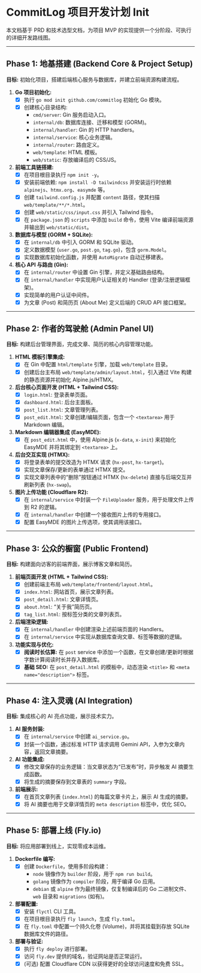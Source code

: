 # CommitLog 项目开发计划 Init

本文档基于 PRD 和技术选型文档，为项目 MVP 的实现提供一个分阶段、可执行的详细开发路线图。

---

## Phase 1: 地基搭建 (Backend Core & Project Setup)

**目标:** 初始化项目，搭建后端核心服务与数据库，并建立前端资源构建流程。

1.  **Go 项目初始化:**
    *   [x] 执行 `go mod init github.com/commitlog` 初始化 Go 模块。
    *   [x] 创建核心目录结构:
        *   `cmd/server`: Gin 服务启动入口。
        *   `internal/db`: 数据库连接、迁移和模型 (GORM)。
        *   `internal/handler`: Gin 的 HTTP handlers。
        *   `internal/service`: 核心业务逻辑。
        *   `internal/router`: 路由定义。
        *   `web/template`: HTML 模板。
        *   `web/static`: 存放编译后的 CSS/JS。

2.  **前端工具链搭建:**
    *   [x] 在项目根目录执行 `npm init -y`。
    *   [x] 安装前端依赖: `npm install -D tailwindcss` 并安装运行时依赖 `alpinejs`、`htmx.org`、`easymde` 等。
    *   [x] 创建 `tailwind.config.js` 并配置 `content` 路径，使其扫描 `web/template/**/*.html`。
    *   [x] 创建 `web/static/css/input.css` 并引入 Tailwind 指令。
    *   [x] 在 `package.json` 的 `scripts` 中添加 `build` 命令，使用 Vite 编译前端资源并输出到 `web/static/dist`。

3.  **数据库与模型 (GORM + SQLite):**
    *   [x] 在 `internal/db` 中引入 GORM 和 SQLite 驱动。
    *   [x] 定义数据模型 (`user.go`, `post.go`, `tag.go`)，包含 `gorm.Model`。
    *   [x] 实现数据库初始化函数，并使用 `AutoMigrate` 自动迁移建表。

4.  **核心 API 与路由 (Gin):**
    *   [x] 在 `internal/router` 中设置 Gin 引擎，并定义基础路由结构。
    *   [x] 在 `internal/handler` 中实现用户认证相关的 Handler (登录/注册逻辑框架)。
    *   [x] 实现简单的用户认证中间件。
    *   [x] 为文章 (Post) 和简历页 (About Me) 定义后端的 CRUD API 接口框架。

---

## Phase 2: 作者的驾驶舱 (Admin Panel UI)

**目标:** 构建后台管理界面，完成文章、简历的核心内容管理功能。

1.  **HTML 模板引擎集成:**
    *   [x] 在 Gin 中配置 `html/template` 引擎，加载 `web/template` 目录。
    *   [x] 创建后台主布局 `web/template/admin/layout.html`，引入通过 Vite 构建的静态资源并初始化 Alpine.js/HTMX。

2.  **后台核心页面开发 (HTML + Tailwind CSS):**
    *   [x] `login.html`: 登录表单页面。
    *   [x] `dashboard.html`: 后台主面板。
    *   [x] `post_list.html`: 文章管理列表。
    *   [x] `post_edit.html`: 文章创建/编辑页面，包含一个 `<textarea>` 用于 Markdown 编辑。

3.  **Markdown 编辑器集成 (EasyMDE):**
    *   [x] 在 `post_edit.html` 中，使用 Alpine.js (`x-data`, `x-init`) 来初始化 EasyMDE 并将其绑定到 `<textarea>` 上。

4.  **后台交互实现 (HTMX):**
    *   [x] 将登录表单的提交改造为 HTMX 请求 (`hx-post`, `hx-target`)。
    *   [x] 实现文章保存/更新的表单通过 HTMX 提交。
    *   [x] 实现文章列表中的“删除”按钮通过 HTMX (`hx-delete`) 直接与后端交互并刷新列表 (`hx-swap`)。

5.  **图片上传功能 (Cloudflare R2):**
    *   [x] 在 `internal/service` 中封装一个 `FileUploader` 服务，用于处理文件上传到 R2 的逻辑。
    *   [x] 在 `internal/handler` 中创建一个接收图片上传的专用接口。
    *   [x] 配置 EasyMDE 的图片上传选项，使其调用该接口。

---

## Phase 3: 公众的橱窗 (Public Frontend)

**目标:** 构建面向访客的前端界面，展示博客文章和简历。

1.  **前端页面开发 (HTML + Tailwind CSS):**
    *   [x] 创建前端主布局 `web/template/frontend/layout.html`。
    *   [x] `index.html`: 网站首页，展示文章列表。
    *   [x] `post_detail.html`: 文章详情页。
    *   [x] `about.html`: “关于我”简历页。
    *   [x] `tag_list.html`: 按标签分类的文章列表页。

2.  **后端渲染逻辑:**
    *   [x] 在 `internal/handler` 中创建渲染上述前端页面的 Handlers。
    *   [x] 在 `internal/service` 中实现从数据库查询文章、标签等数据的逻辑。

3.  **功能实现与优化:**
    *   [x] **阅读时长估算:** 在 `post` service 中添加一个函数，在文章创建/更新时根据字数计算阅读时长并存入数据库。
    *   [x] **基础 SEO:** 在 `post_detail.html` 的模板中，动态渲染 `<title>` 和 `<meta name="description">` 标签。

---

## Phase 4: 注入灵魂 (AI Integration)

**目标:** 集成核心的 AI 亮点功能，展示技术实力。

1.  **AI 服务封装:**
    *   [x] 在 `internal/service` 中创建 `ai_service.go`。
    *   [x] 封装一个函数，通过标准 HTTP 请求调用 Gemini API，入参为文章内容，返回文章摘要。

2.  **AI 功能集成:**
    *   [x] 修改文章保存的业务逻辑：当文章状态为“已发布”时，异步触发 AI 摘要生成函数。
    *   [x] 将生成的摘要保存到文章表的 `summary` 字段。

3.  **前端展示:**
    *   [x] 在首页文章列表 (`index.html`) 的每篇文章卡片上，展示 AI 生成的摘要。
    *   [x] 将 AI 摘要也用于文章详情页的 `meta description` 标签中，优化 SEO。

---

## Phase 5: 部署上线 (Fly.io)

**目标:** 将应用部署到线上，实现零成本运维。

1.  **Dockerfile 编写:**
    *   [x] 创建 `Dockerfile`，使用多阶段构建：
        *   `node` 镜像作为 `builder` 阶段，用于 `npm run build`。
        *   `golang` 镜像作为 `compiler` 阶段，用于编译 Go 应用。
        *   `debian` 或 `alpine` 作为最终镜像，仅复制编译后的 Go 二进制文件、`web` 目录和 `migrations` (如有)。

2.  **部署配置:**
    *   [x] 安装 `flyctl` CLI 工具。
    *   [x] 在项目根目录执行 `fly launch`，生成 `fly.toml`。
    *   [x] 在 `fly.toml` 中配置一个持久化卷 (Volume)，并将其挂载到存放 SQLite 数据库文件的路径。

3.  **部署与验证:**
    *   [x] 执行 `fly deploy` 进行部署。
    *   [x] 访问 `fly.dev` 提供的域名，验证网站是否正常运行。
    *   [x] (可选) 配置 Cloudflare CDN 以获得更好的全球访问速度和免费 SSL。